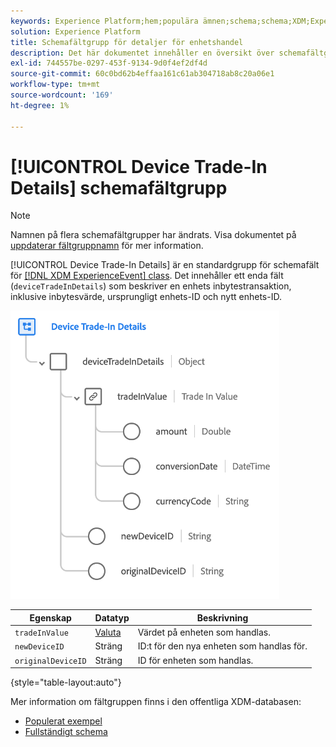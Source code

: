 ```yaml
---
keywords: Experience Platform;hem;populära ämnen;schema;schema;XDM;ExperienceEvent;fields;schemas;Schema design;field group;field group;device;trade in;trade in;trade in;
solution: Experience Platform
title: Schemafältgrupp för detaljer för enhetshandel
description: Det här dokumentet innehåller en översikt över schemafältgruppen Device Trade-In Details.
exl-id: 744557be-0297-453f-9134-9d0f4ef2df4d
source-git-commit: 60c0bd62b4effaa161c61ab304718ab8c20a06e1
workflow-type: tm+mt
source-wordcount: '169'
ht-degree: 1%

---
```


# [!UICONTROL Device Trade-In Details] schemafältgrupp

>[!NOTE]
>
>Namnen på flera schemafältgrupper har ändrats. Visa dokumentet på [uppdaterar fältgruppnamn](../name-updates.md) för mer information.

[!UICONTROL Device Trade-In Details] är en standardgrupp för schemafält för [[!DNL XDM ExperienceEvent] class](../../classes/experienceevent.md). Det innehåller ett enda fält (`deviceTradeInDetails`) som beskriver en enhets inbytestransaktion, inklusive inbytesvärde, ursprungligt enhets-ID och nytt enhets-ID.

![Struktur för detaljer för enhetshandel](../../images/field-groups/device-trade-in-details.png)

| Egenskap | Datatyp | Beskrivning |
| --- | --- | --- |
| `tradeInValue` | [Valuta](../../data-types/currency.md) | Värdet på enheten som handlas. |
| `newDeviceID` | Sträng | ID:t för den nya enheten som handlas för. |
| `originalDeviceID` | Sträng | ID för enheten som handlas. |

{style="table-layout:auto"}

Mer information om fältgruppen finns i den offentliga XDM-databasen:

* [Populerat exempel](https://github.com/adobe/xdm/blob/master/components/fieldgroups/experience-event/industry-verticals/experienceevent-device-trade-in-details.example.1.json)
* [Fullständigt schema](https://github.com/adobe/xdm/blob/master/components/fieldgroups/experience-event/industry-verticals/experienceevent-device-trade-in-details.schema.json)
